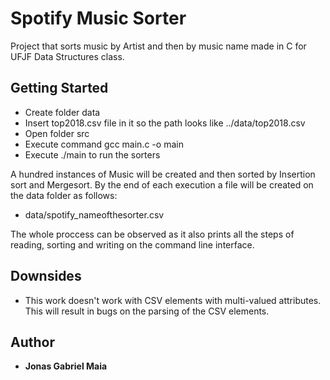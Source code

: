 # Spotify Music Sorter

Project that sorts music by Artist and then by music name made in C for UFJF Data Structures class.

## Getting Started

- Create folder data
- Insert top2018.csv file in it so the path looks like ../data/top2018.csv
- Open folder src 
- Execute command gcc main.c -o main
- Execute ./main to run the sorters

A hundred instances of Music will be created and then sorted by Insertion sort and Mergesort. By the end of each execution a file will be created on the data folder as follows:
- data/spotify_nameofthesorter.csv

The whole proccess can be observed as it also prints all the steps of reading, sorting and writing on the command line interface.

## Downsides
- This work doesn't work with CSV elements with multi-valued attributes. This will result in bugs on the parsing of the CSV elements.

## Author

* **Jonas Gabriel Maia**